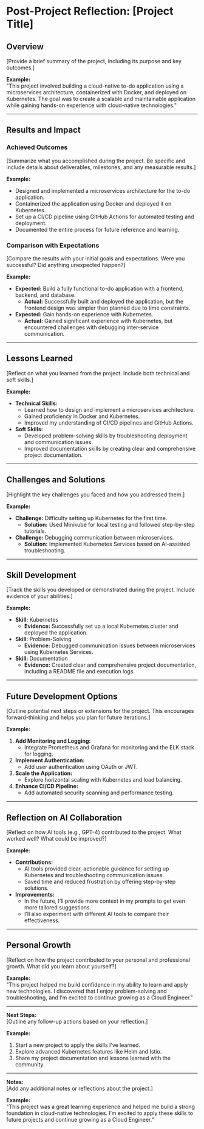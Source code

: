 # Post-Project Reflection: [Project Title]

## Overview
[Provide a brief summary of the project, including its purpose and key outcomes.]

**Example:**  
"This project involved building a cloud-native to-do application using a microservices architecture, containerized with Docker, and deployed on Kubernetes. The goal was to create a scalable and maintainable application while gaining hands-on experience with cloud-native technologies."

---

## Results and Impact
### Achieved Outcomes
[Summarize what you accomplished during the project. Be specific and include details about deliverables, milestones, and any measurable results.]

**Example:**  
- Designed and implemented a microservices architecture for the to-do application.  
- Containerized the application using Docker and deployed it on Kubernetes.  
- Set up a CI/CD pipeline using GitHub Actions for automated testing and deployment.  
- Documented the entire process for future reference and learning.

### Comparison with Expectations
[Compare the results with your initial goals and expectations. Were you successful? Did anything unexpected happen?]

**Example:**  
- **Expected:** Build a fully functional to-do application with a frontend, backend, and database.  
  - **Actual:** Successfully built and deployed the application, but the frontend design was simpler than planned due to time constraints.  
- **Expected:** Gain hands-on experience with Kubernetes.  
  - **Actual:** Gained significant experience with Kubernetes, but encountered challenges with debugging inter-service communication.

---

## Lessons Learned
[Reflect on what you learned from the project. Include both technical and soft skills.]

**Example:**  
- **Technical Skills:**  
  - Learned how to design and implement a microservices architecture.  
  - Gained proficiency in Docker and Kubernetes.  
  - Improved my understanding of CI/CD pipelines and GitHub Actions.  
- **Soft Skills:**  
  - Developed problem-solving skills by troubleshooting deployment and communication issues.  
  - Improved documentation skills by creating clear and comprehensive project documentation.

---

## Challenges and Solutions
[Highlight the key challenges you faced and how you addressed them.]

**Example:**  
- **Challenge:** Difficulty setting up Kubernetes for the first time.  
  - **Solution:** Used Minikube for local testing and followed step-by-step tutorials.  
- **Challenge:** Debugging communication between microservices.  
  - **Solution:** Implemented Kubernetes Services based on AI-assisted troubleshooting.

---

## Skill Development
[Track the skills you developed or demonstrated during the project. Include evidence of your abilities.]

**Example:**  
- **Skill:** Kubernetes  
  - **Evidence:** Successfully set up a local Kubernetes cluster and deployed the application.  
- **Skill:** Problem-Solving  
  - **Evidence:** Debugged communication issues between microservices using Kubernetes Services.  
- **Skill:** Documentation  
  - **Evidence:** Created clear and comprehensive project documentation, including a README file and execution logs.

---

## Future Development Options
[Outline potential next steps or extensions for the project. This encourages forward-thinking and helps you plan for future iterations.]

**Example:**  
1. **Add Monitoring and Logging:**  
   - Integrate Prometheus and Grafana for monitoring and the ELK stack for logging.  
2. **Implement Authentication:**  
   - Add user authentication using OAuth or JWT.  
3. **Scale the Application:**  
   - Explore horizontal scaling with Kubernetes and load balancing.  
4. **Enhance CI/CD Pipeline:**  
   - Add automated security scanning and performance testing.

---

## Reflection on AI Collaboration
[Reflect on how AI tools (e.g., GPT-4) contributed to the project. What worked well? What could be improved?]

**Example:**  
- **Contributions:**  
  - AI tools provided clear, actionable guidance for setting up Kubernetes and troubleshooting communication issues.  
  - Saved time and reduced frustration by offering step-by-step solutions.  
- **Improvements:**  
  - In the future, I’ll provide more context in my prompts to get even more tailored suggestions.  
  - I’ll also experiment with different AI tools to compare their effectiveness.

---

## Personal Growth
[Reflect on how the project contributed to your personal and professional growth. What did you learn about yourself?]

**Example:**  
"This project helped me build confidence in my ability to learn and apply new technologies. I discovered that I enjoy problem-solving and troubleshooting, and I’m excited to continue growing as a Cloud Engineer."

---

**Next Steps:**  
[Outline any follow-up actions based on your reflection.]

**Example:**  
1. Start a new project to apply the skills I’ve learned.  
2. Explore advanced Kubernetes features like Helm and Istio.  
3. Share my project documentation and lessons learned with the community.

---

**Notes:**  
[Add any additional notes or reflections about the project.]

**Example:**  
"This project was a great learning experience and helped me build a strong foundation in cloud-native technologies. I’m excited to apply these skills to future projects and continue growing as a Cloud Engineer."
